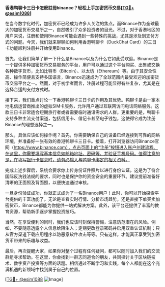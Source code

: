 **香港鸭聊卡三日卡怎麽註冊binance？轻松上手加密货币交易[[TG💪+ @esim1088](https://t.me/s/esim1088)]**

在当今数字化时代，加密货币已经成为许多人关注的焦点。而Binance作为全球最大的加密货币交易所之一，自然吸引了众多投资者的目光。不过，对于香港地区的用户来说，注册和使用Binance可能会遇到一些特殊的挑战，尤其是涉及到支付方式的问题。今天，我们就来聊聊如何利用香港鸭聊卡（DuckChat Card）的三日卡功能顺利注册并开始使用Binance。

首先，让我们简单了解一下什么是Binance以及为什么它如此受欢迎。Binance是一个提供多种加密货币交易服务的平台，用户可以通过这个平台购买、出售或交换各种数字货币，比如比特币（Bitcoin）、以太坊（Ethereum）等。由于其安全性高、操作简便且支持多国语言，Binance迅速成为了全球范围内最受欢迎的加密货币交易平台之一。然而，对于初学者而言，注册过程可能显得有些复杂，尤其是在选择合适的支付方式时。

接下来，我们重点讨论一下香港鸭聊卡三日卡的作用及其优势。鸭聊卡是由一家本地电信运营商推出的虚拟SIM卡服务，允许用户通过互联网访问电话网络服务。这款三日卡非常适合短期旅行者或者需要临时通讯需求的人群。更重要的是，鸭聊卡支持多种主流支付渠道，包括信用卡、借记卡甚至电子钱包，这使得它成为注册Binance的理想选择之一。

那么，具体应该如何操作呢？首先，你需要确保自己的设备已经连接到可靠的网络环境，并准备好一张有效的香港鸭聊卡三日卡。接着，打开浏览器访问Binance官网（https://www.binance.com），点击页面上的“注册”按钮进入账户创建流程。在这里，你需要填写基本信息如邮箱地址、密码等，并验证手机号码。值得注意的是，在填写银行卡信息时，请务必输入与鸭聊卡绑定的相关资料。

完成上述步骤后，系统会要求你上传身份证件照片以进行身份认证。这是为了符合国际反洗钱法规的要求，同时也是保护你的资金安全的重要环节。建议提前准备好清晰的正面照及背面照，以便快速通过审核。

一旦身份验证成功，你就正式成为了一名Binance用户！此时，你可以开始探索平台提供的丰富功能了。无论是查看实时行情、分析市场趋势，还是直接下单买卖加密货币，Binance都能为你提供一站式解决方案。此外，该平台还提供了丰富的教育资源，帮助新手逐步掌握投资技巧。

当然，在享受便利的同时，我们也应该时刻保持警惕，注意防范潜在的风险。例如，不要随意透露个人信息给陌生人；定期更改登录密码并启用双重认证机制；只从官方渠道下载应用程序以防恶意软件攻击等等。只有这样，才能真正享受到加密货币带来的乐趣与收益。

最后，再次提醒大家，如果你对整个过程有任何疑问，都可以随时加入我们的交流群组寻求帮助。在这里，你会找到一群志同道合的朋友，共同探讨关于区块链技术、数字资产投资等方面的话题。相信通过不断学习和实践，每个人都能在这个充满机遇的新领域中找到属于自己的位置。

[[TG💪+ @esim1088](https://t.me/s/esim1088) ![Image](https://i.postimg.cc/4NQfJmqS/Snipaste-2025-05-13-00-14-12.png)]